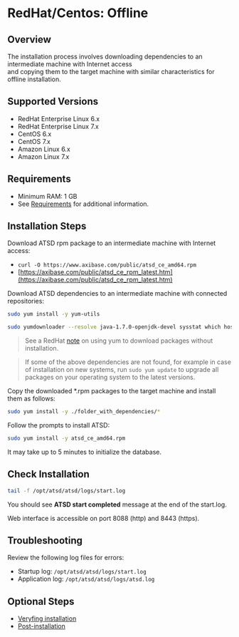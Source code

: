 # RedHat/Centos: Offline

## Overview

The installation process involves downloading dependencies to an intermediate machine with Internet access  
and copying them to the target machine with similar characteristics for offline installation. 

## Supported Versions

- RedHat Enterprise Linux 6.x
- RedHat Enterprise Linux 7.x
- CentOS 6.x
- CentOS 7.x
- Amazon Linux 6.x
- Amazon Linux 7.x

## Requirements

- Minimum RAM: 1 GB 
- See [Requirements](../administration/requirements.md "ATSD Requirements") for additional information.

## Installation Steps

Download ATSD rpm package to an intermediate machine with Internet access:

* `curl -O https://www.axibase.com/public/atsd_ce_amd64.rpm`
* [https://axibase.com/public/atsd_ce_rpm_latest.htm](https://axibase.com/public/atsd_ce_rpm_latest.htm)

Download ATSD dependencies to an intermediate machine with connected repositories:

```sh
sudo yum install -y yum-utils
```

```sh
sudo yumdownloader --resolve java-1.7.0-openjdk-devel sysstat which hostname
```

> See a RedHat [note](https://access.redhat.com/solutions/10154) on using yum to download packages without installation.

> If some of the above dependencies are not found, for example in case of installation on new systems, run `sudo yum update` to upgrade all packages on your operating system to the latest versions.

Copy the downloaded *.rpm packages to the target machine and install them as follows:

```sh
sudo yum install -y ./folder_with_dependencies/*
```

Follow the prompts to install ATSD:

```sh
sudo yum install -y atsd_ce_amd64.rpm
```

It may take up to 5 minutes to initialize the database.

## Check Installation

```sh
tail -f /opt/atsd/atsd/logs/start.log                                   
```

You should see **ATSD start completed** message at the end of the start.log.

Web interface is accessible on port 8088 (http) and 8443 (https).

## Troubleshooting

Review the following log files for errors:

* Startup log: `/opt/atsd/atsd/logs/start.log`
* Application log: `/opt/atsd/atsd/logs/atsd.log`

## Optional Steps

- [Veryfing installation](veryfing-installation.md)
- [Post-installation](post-installation.md)
